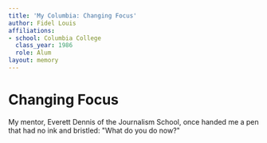 ```yaml
---
title: 'My Columbia: Changing Focus'
author: Fidel Louis
affiliations:
- school: Columbia College
  class_year: 1986
  role: Alum
layout: memory
---
```


# Changing Focus

My mentor, Everett Dennis of the Journalism School, once handed me a pen that had no ink and bristled: "What do you do now?"
